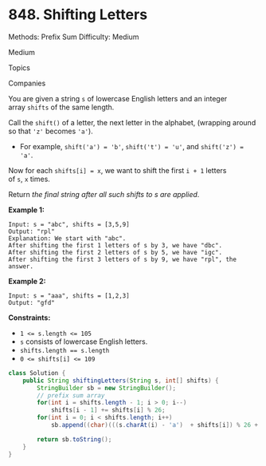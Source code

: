 # 848. Shifting Letters

Methods: Prefix Sum
Difficulty: Medium

Medium

Topics

Companies

You are given a string `s` of lowercase English letters and an integer array `shifts` of the same length.

Call the `shift()` of a letter, the next letter in the alphabet, (wrapping around so that `'z'` becomes `'a'`).

- For example, `shift('a') = 'b'`, `shift('t') = 'u'`, and `shift('z') = 'a'`.

Now for each `shifts[i] = x`, we want to shift the first `i + 1` letters of `s`, `x` times.

Return *the final string after all such shifts to s are applied*.

**Example 1:**

```
Input: s = "abc", shifts = [3,5,9]
Output: "rpl"
Explanation: We start with "abc".
After shifting the first 1 letters of s by 3, we have "dbc".
After shifting the first 2 letters of s by 5, we have "igc".
After shifting the first 3 letters of s by 9, we have "rpl", the answer.

```

**Example 2:**

```
Input: s = "aaa", shifts = [1,2,3]
Output: "gfd"

```

**Constraints:**

- `1 <= s.length <= 105`
- `s` consists of lowercase English letters.
- `shifts.length == s.length`
- `0 <= shifts[i] <= 109`

```java
class Solution {
    public String shiftingLetters(String s, int[] shifts) {
        StringBuilder sb = new StringBuilder();
        // prefix sum array
        for(int i = shifts.length - 1; i > 0; i--) 
            shifts[i - 1] += shifts[i] % 26;
        for(int i = 0; i < shifts.length; i++) 
            sb.append((char)(((s.charAt(i) - 'a')  + shifts[i]) % 26 + 97));

        return sb.toString();
    }
}
```